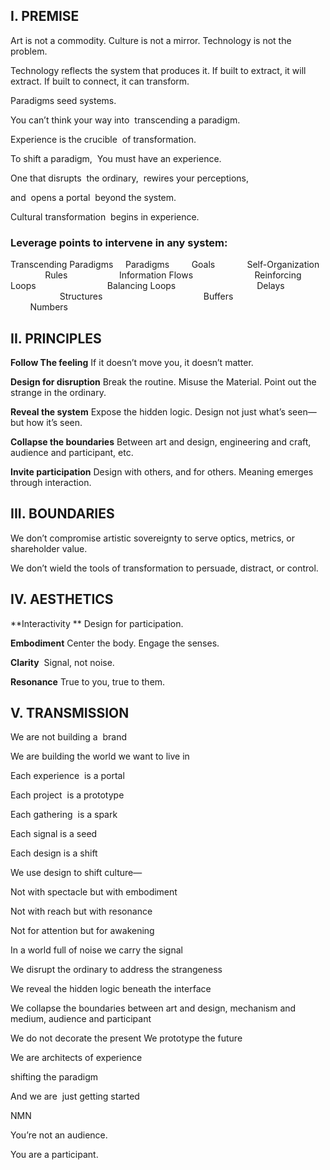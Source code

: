 ## I. PREMISE

Art is not a commodity.
Culture is not a mirror.
Technology is not the problem.

Technology reflects the system that produces it.
If built to extract, it will extract.
If built to connect, it can transform.

Paradigms seed systems.

You can’t think your way into 
transcending a paradigm.

Experience is the crucible 
of transformation.

To shift a paradigm, 
You must have an experience.

One that disrupts 
the ordinary, 
rewires your perceptions, 

and 
opens a portal 
beyond the system.

Cultural transformation 
begins in experience.

  
### Leverage points to intervene in any system:

Transcending Paradigms
    Paradigms
        Goals
            Self-Organization
                Rules
                    Information Flows
                        Reinforcing Loops
                            Balancing Loops
                                Delays
                                    Structures
                                        Buffers
                                            Numbers

  

## II. PRINCIPLES

**Follow The feeling**
If it doesn’t move you, it doesn’t matter.

**Design for disruption**
Break the routine. Misuse the Material.
Point out the strange in the ordinary. 

**Reveal the system**
Expose the hidden logic. Design not just what’s seen—but how it’s seen.

**Collapse the boundaries**
Between art and design, engineering and craft, audience and participant, etc.

**Invite participation**
Design with others, and for others. Meaning emerges through interaction. 

  
## III. BOUNDARIES

We don’t compromise artistic sovereignty to serve optics, metrics, or shareholder value.

We don’t wield the tools of transformation to persuade, distract, or control.

## IV. AESTHETICS

**Interactivity **
Design for participation.

**Embodiment**
Center the body. Engage the senses.

**Clarity** 
Signal, not noise.

**Resonance**
True to you, true to them.

## V. TRANSMISSION

We are not building a 
brand

We are building the world we want to live in

Each experience 
is a portal

Each project 
is a prototype

Each gathering 
is a spark

Each signal
is a seed

Each design
is a shift

We use design to shift culture—

Not with spectacle
but with embodiment

Not with reach
but with resonance

Not for attention
but for awakening

In a world full of noise
we carry the signal

We disrupt the ordinary
to address the strangeness

We reveal the hidden logic
beneath the interface

We collapse the boundaries
between art and design,
mechanism and medium,
audience and participant

We do not decorate the present
We prototype the future

We are architects of
experience

shifting the paradigm

And we are 
just getting started

NMN

You’re not an audience.

You are a participant.